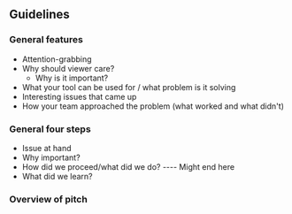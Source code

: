 ## Guidelines

### General features
- Attention-grabbing
- Why should viewer care?
    - Why is it important?
- What your tool can be used for / what problem is it solving
- Interesting issues that came up
- How your team approached the problem (what worked and what didn't)

### General four steps
- Issue at hand
- Why important?
- How did we proceed/what did we do? ---- Might end here
- What did we learn?

### Overview of pitch
